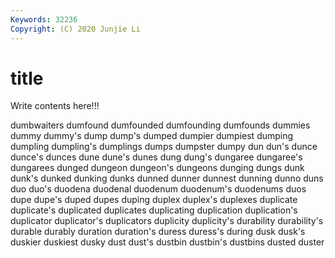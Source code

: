 ```yaml
---
Keywords: 32236
Copyright: (C) 2020 Junjie Li
---
```


# title

Write contents here!!!
 
dumbwaiters 
dumfound 
dumfounded
dumfounding 
dumfounds 
dummies 
dummy 
dummy's 
dump 
dump's 
dumped 
dumpier 
dumpiest
dumping 
dumpling 
dumpling's 
dumplings 
dumps 
dumpster 
dumpy 
dun 
dun's 
dunce
dunce's 
dunces 
dune 
dune's 
dunes 
dung 
dung's 
dungaree 
dungaree's 
dungarees
dunged 
dungeon 
dungeon's 
dungeons 
dunging 
dungs 
dunk 
dunk's 
dunked 
dunking
dunks 
dunned 
dunner 
dunnest 
dunning 
dunno 
duns 
duo 
duo's 
duodena
duodenal 
duodenum 
duodenum's 
duodenums 
duos 
dupe 
dupe's 
duped 
dupes 
duping
duplex 
duplex's 
duplexes 
duplicate 
duplicate's 
duplicated 
duplicates 
duplicating 
duplication 
duplication's
duplicator 
duplicator's 
duplicators 
duplicity 
duplicity's 
durability 
durability's 
durable 
durably 
duration
duration's 
duress 
duress's 
during 
dusk 
dusk's 
duskier 
duskiest 
dusky 
dust
dust's 
dustbin 
dustbin's 
dustbins 
dusted 
duster 
